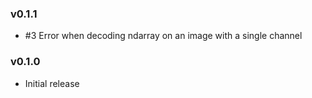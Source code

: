 ### v0.1.1

* #3 Error when decoding ndarray on an image with a single channel

### v0.1.0

* Initial release
